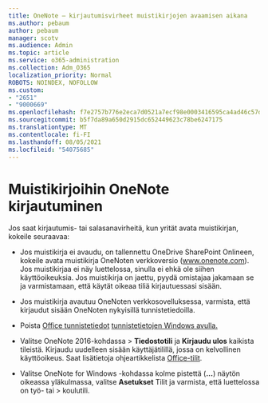 ```yaml
---
title: OneNote – kirjautumisvirheet muistikirjojen avaamisen aikana
ms.author: pebaum
author: pebaum
manager: scotv
ms.audience: Admin
ms.topic: article
ms.service: o365-administration
ms.collection: Adm_O365
localization_priority: Normal
ROBOTS: NOINDEX, NOFOLLOW
ms.custom:
- "2651"
- "9000669"
ms.openlocfilehash: f7e2757b776e2eca7d0521a7ecf98e0003416595ca4ad46c57d70974acba98ad
ms.sourcegitcommit: b5f7da89a650d2915dc652449623c78be6247175
ms.translationtype: MT
ms.contentlocale: fi-FI
ms.lasthandoff: 08/05/2021
ms.locfileid: "54075685"
---
```

# <a name="issues-signing-in-to-onenote-notebooks"></a>Muistikirjoihin OneNote kirjautuminen

Jos saat kirjautumis- tai salasanavirheitä, kun yrität avata muistikirjan, kokeile seuraavaa:

- Jos muistikirja ei avaudu, on tallennettu OneDrive SharePoint Onlineen, kokeile avata muistikirja OneNoten verkkoversio (www.onenote.com). Jos muistikirjaa ei näy luettelossa, sinulla ei ehkä ole siihen käyttöoikeuksia. Jos muistikirja on jaettu, pyydä omistajaa jakamaan se ja varmistamaan, että käytät oikeaa tiliä kirjautuessasi sisään.

- Jos muistikirja avautuu OneNoten verkkosovelluksessa, varmista, että kirjaudut sisään OneNoten nykyisillä tunnistetiedoilla. 

- Poista [Office tunnistetiedot](https://docs.microsoft.com/office/troubleshoot/error-messages/another-account-already-signed-in#step-3-clear-cached-credentials-on-the-computer) [tunnistetietojen Windows avulla.](https://support.microsoft.com/help/4026814/windows-accessing-credential-manager)

- Valitse OneNote 2016-kohdassa   >  **Tiedostotili** ja **Kirjaudu ulos** kaikista tileistä. Kirjaudu uudelleen sisään käyttäjätilillä, jossa on kelvollinen käyttöoikeus. Saat lisätietoja ohjeartikkelista [Office-tilit](https://support.office.com/article/accounts-in-office-628ea040-f265-49de-b986-be09c3ebf8a9).

- Valitse OneNote for Windows -kohdassa kolme pistettä (**...**) näytön oikeassa yläkulmassa, valitse **Asetukset** Tilit ja varmista, että luettelossa on työ- tai  >  koulutili.